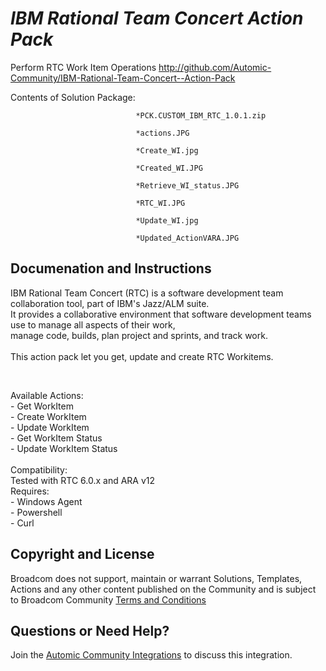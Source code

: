 *IBM Rational Team Concert  Action Pack*
=============


Perform RTC Work Item Operations
http://github.com/Automic-Community/IBM-Rational-Team-Concert--Action-Pack

<!-- List of attached files -->
Contents of Solution Package:

						
								*PCK.CUSTOM_IBM_RTC_1.0.1.zip
								
								*actions.JPG
								
								*Create_WI.jpg
								
								*Created_WI.JPG
								
								*Retrieve_WI_status.JPG
								
								*RTC_WI.JPG
								
								*Update_WI.jpg
								
								*Updated_ActionVARA.JPG
								
						


Documenation and Instructions
---

<p>IBM Rational Team Concert (RTC) is a software development team collaboration tool, part of IBM's Jazz/ALM suite.<br />It provides a collaborative environment that software development teams use to manage all aspects of their work,<br />manage code, builds, plan project and sprints, and track work.<br /><br />This action pack let you get, update and create RTC Workitems.</p>
<p>&nbsp;</p>
<p>Available Actions:<br />- Get WorkItem<br />- Create WorkItem<br />- Update WorkItem<br />- Get WorkItem Status<br />- Update WorkItem Status<br /><br />Compatibility:<br />Tested with RTC 6.0.x and ARA v12<br />Requires: <br />- Windows Agent<br />- Powershell<br />- Curl</p>

Copyright and License
---

Broadcom does not support, maintain or warrant Solutions, Templates, Actions and any other content published on the Community and is subject to Broadcom Community [Terms and Conditions](https://community.broadcom.com/termsandconditions)


Questions or Need Help? 
---
Join the [Automic Community Integrations](https://community.broadcom.com/communities/community-home?CommunityKey=83e49dd4-b93e-464a-a343-2bb1e51c13ec) to discuss this integration.
